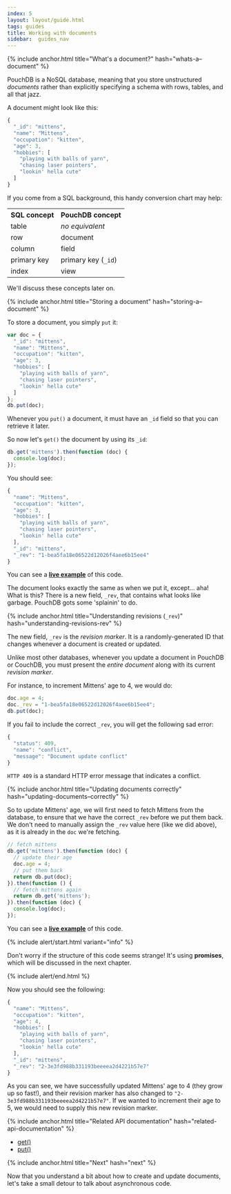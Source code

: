 ```yaml
---
index: 5
layout: layout/guide.html
tags: guides
title: Working with documents
sidebar:  guides_nav
---
```


{% include anchor.html title="What's a document?" hash="whats-a–document" %}

PouchDB is a NoSQL database, meaning that you store unstructured *documents* rather than explicitly specifying a schema with rows, tables, and all that jazz.

A document might look like this:

```js
{
  "_id": "mittens",
  "name": "Mittens",
  "occupation": "kitten",
  "age": 3,
  "hobbies": [
    "playing with balls of yarn",
    "chasing laser pointers",
    "lookin' hella cute"
  ]
}
```

If you come from a SQL background, this handy conversion chart may help:

<div class="table-responsive">
<table class="table">
<tr>
  <th>SQL concept</th>
  <th>PouchDB concept</th>
</tr>
<tr>
  <td>table</td>
  <td><em>no equivalent</em></td>
</tr>
<tr>
  <td>row</td>
  <td>document</td>
</tr>

<tr>
  <td>column</td>
  <td>field</td>
</tr>
<tr>
  <td>primary key</td>
  <td>primary key (<code>_id</code>)</td>
</tr>
<tr>
  <td>index</td>
  <td>view</td>
</tr>
</table>
</div>

We'll discuss these concepts later on.

{% include anchor.html title="Storing a document" hash="storing-a–document" %}

To store a document, you simply `put` it:

```js
var doc = {
  "_id": "mittens",
  "name": "Mittens",
  "occupation": "kitten",
  "age": 3,
  "hobbies": [
    "playing with balls of yarn",
    "chasing laser pointers",
    "lookin' hella cute"
  ]
};
db.put(doc);
```

Whenever you `put()` a document, it must have an `_id` field so that you can retrieve it later.

So now let's `get()` the document by using its `_id`:

```js
db.get('mittens').then(function (doc) {
  console.log(doc);
});
```

You should see:

```js
{
  "name": "Mittens",
  "occupation": "kitten",
  "age": 3,
  "hobbies": [
    "playing with balls of yarn",
    "chasing laser pointers",
    "lookin' hella cute"
  ],
  "_id": "mittens",
  "_rev": "1-bea5fa18e06522d12026f4aee6b15ee4"
}
```

You can see a **[live example](http://bl.ocks.org/nolanlawson/c02bba75247012afb1bf)** of this code.

The document looks exactly the same as when we put it, except... aha! What is this? There is a new field, `_rev`, that contains what looks like garbage. PouchDB gots some 'splainin' to do.

{% include anchor.html title="Understanding revisions (`_rev`)" hash="understanding-revisions-rev" %}

The new field, `_rev` is the *revision marker*. It is a randomly-generated ID that changes whenever a document is created or updated.

Unlike most other databases, whenever you update a document in PouchDB or CouchDB, you must present the *entire document* along with its current *revision marker*.

For instance, to increment Mittens' age to 4, we would do:

```js
doc.age = 4;
doc._rev = "1-bea5fa18e06522d12026f4aee6b15ee4";
db.put(doc);
```

If you fail to include the correct `_rev`, you will get the following sad error:

```js
{
  "status": 409,
  "name": "conflict",
  "message": "Document update conflict"
}
```

`HTTP 409` is a standard HTTP error message that indicates a conflict.

{% include anchor.html title="Updating documents correctly" hash="updating-documents–correctly" %}

So to update Mittens' age, we will first need to fetch Mittens from the database, to ensure that we have the correct `_rev` before we put them back. We don't need to manually assign the `_rev` value here (like we did above), as it is already in the `doc` we're fetching.

```js
// fetch mittens
db.get('mittens').then(function (doc) {
  // update their age
  doc.age = 4;
  // put them back
  return db.put(doc);
}).then(function () {
  // fetch mittens again
  return db.get('mittens');
}).then(function (doc) {
  console.log(doc);
});
```

You can see a **[live example](http://bl.ocks.org/nolanlawson/d6daa02ca3875d1222dd)** of this code.

{% include alert/start.html variant="info" %}

Don't worry if the structure of this code seems strange! It's using <strong>promises</strong>, which will be discussed in the next chapter.

{% include alert/end.html %}

Now you should see the following:

```js
{
  "name": "Mittens",
  "occupation": "kitten",
  "age": 4,
  "hobbies": [
    "playing with balls of yarn",
    "chasing laser pointers",
    "lookin' hella cute"
  ],
  "_id": "mittens",
  "_rev": "2-3e3fd988b331193beeeea2d4221b57e7"
}
```

As you can see, we have successfully updated Mittens' age to 4 (they grow up so fast!), and their revision marker has also changed to `"2-3e3fd988b331193beeeea2d4221b57e7"`. If we wanted to increment their age to 5, we would need to supply this new revision marker.

{% include anchor.html title="Related API documentation" hash="related-api-documentation" %}

* [get()](/api.html#fetch_document)
* [put()](/api.html#create_document)

{% include anchor.html title="Next" hash="next" %}

Now that you understand a bit about how to create and update documents, let's take a small detour to talk about asynchronous code.
